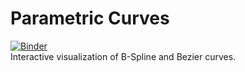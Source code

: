 # Parametric Curves
[![Binder](http://mybinder.org/badge.svg)](http://mybinder.org:/repo/hnagib/parametric-curves) 
<br />Interactive visualization of B-Spline and Bezier curves.
